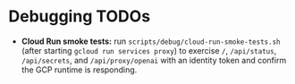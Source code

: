 # Debugging TODOs

- **Cloud Run smoke tests:** run `scripts/debug/cloud-run-smoke-tests.sh` (after starting `gcloud run services proxy`) to exercise `/`, `/api/status`, `/api/secrets`, and `/api/proxy/openai` with an identity token and confirm the GCP runtime is responding.
